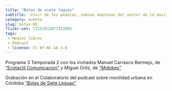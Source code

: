 ```yaml
---
title: "Botas de siete leguas"
subtitle:  Vivir de los pedales, nuevas empresas del sector de la movilidad sostenible
category: evento
slug: botas-03
flickr-set: 72157632077353993
tags:
 - Medios libres
 - Podcast
 - license: CC BY-NC-SA 3.0
---
```


Programa 3 Temporada 2 con los invitados Manuel Carrasco Bermejo, de ["Ecotactil Comunicacion"](http://www.ecotactil.com/) y Miguel Ortiz, de ["Mobikes"](http://www.mobikes.es/)

Grabación en el Colaboratorio del podcast sobre movilidad urbana en Córdoba ["Botas de Siete Leguas"](http://www.ivoox.com/podcast-podcast-programa-botas-siete-leguas_sq_f111311_1.html)